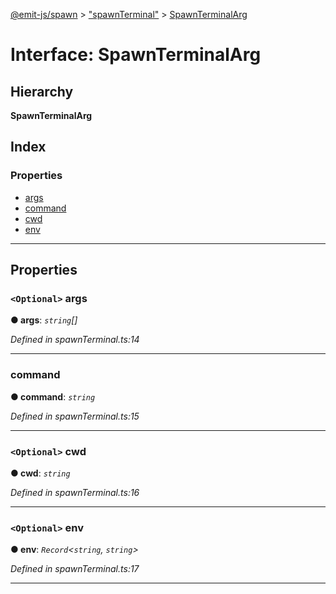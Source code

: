 [@emit-js/spawn](../README.md) > ["spawnTerminal"](../modules/_spawnterminal_.md) > [SpawnTerminalArg](../interfaces/_spawnterminal_.spawnterminalarg.md)

# Interface: SpawnTerminalArg

## Hierarchy

**SpawnTerminalArg**

## Index

### Properties

* [args](_spawnterminal_.spawnterminalarg.md#args)
* [command](_spawnterminal_.spawnterminalarg.md#command)
* [cwd](_spawnterminal_.spawnterminalarg.md#cwd)
* [env](_spawnterminal_.spawnterminalarg.md#env)

---

## Properties

<a id="args"></a>

### `<Optional>` args

**● args**: *`string`[]*

*Defined in spawnTerminal.ts:14*

___
<a id="command"></a>

###  command

**● command**: *`string`*

*Defined in spawnTerminal.ts:15*

___
<a id="cwd"></a>

### `<Optional>` cwd

**● cwd**: *`string`*

*Defined in spawnTerminal.ts:16*

___
<a id="env"></a>

### `<Optional>` env

**● env**: *`Record`<`string`, `string`>*

*Defined in spawnTerminal.ts:17*

___

